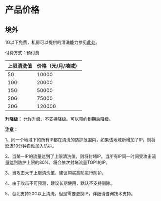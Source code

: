 

# 产品价格

## 境外

1G以下免费，机房可以提供的清洗能力参见[此处](uantiddos/uclean/concepts/protect)。

付费方式：预付费

| 上限清洗值 | 价格（元/月/地域） |
| ----- | ---------- |
| 5G    | 10000      |
| 10G   | 20000      |
| 15G   | 50000      |
| 20G   | 75000      |
| 30G   | 120000     |

**升降级：** 允许升级，<wrap em>不支持降级</wrap>。可以预约到期后降级。

**注意：**

1、同一个地域下的所有IP都在清洗的防护范围内，如果该地域新增加了IP，则将延迟10分钟自动加入防护。

2、当某一IP的流量达到了上限清洗值，则将封堵IP。当所有IP同一时间受攻击流量达到防护上限的80%，将会依次封堵流量TOP1的IP。

3、当攻击大于上限清洗值，建议购买高防进行防护。

4、由于攻击不可预测，建议长期使用，默认不支持删除。

5、台北支持20G以上清洗，但是需要更换IP，详细请咨询技术支持。
